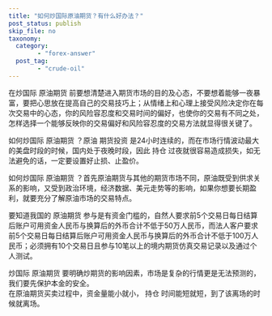 ```yaml
---
title: "如何炒国际原油期货？有什么好办法？"
post_status: publish
skip_file: no
taxonomy:
  category:
        - "forex-answer"
  post_tag:
        - "crude-oil"
---
```


在炒国际 原油期货 前要想清楚进入期货市场的目的及心态，不要想着能够一夜暴富，要把心思放在提高自己的交易技巧上；从情绪上和心理上接受风险决定你在每次交易中的心态，你的风险容忍度和交易时间的偏好，也使你的交易有不同之处，怎样选择一个能够反映你的交易偏好和风险容忍度的交易方法就显得很关键了。

如何炒国际 原油期货 ？原油 期货投资 是24小时连续的，而在市场行情波动最大的美盘时段的时候，国内处于夜晚时段，因此 持仓 过夜就很容易造成损失，如无法避免的话，一定要设置好止损、止盈价。

如何炒国际 原油期货 ？首先原油期货与其他的期货市场不同，原油既受到供求关系的影响，又受到政治环境，经济数据、美元走势等的影响，如果你想要长期盈利，就要充分了解原油市场的交易特点。

要知道我国的 原油期货 参与是有资金门槛的，自然人要求前5个交易日每日结算后账户可用资金人民币与换算后的外币合计不低于50万人民币，而法人客户要求前5个交易日每日结算后账户可用资金人民币与换算后的外币合计不低于100万人民币；必须拥有10个交易日且参与10笔以上的境内期货仿真交易记录以及通过个人测试。

炒国际 原油期货 要明确炒期货的影响因素，市场是复杂的行情更是无法预测的，我们要先保护本金的安全。  
在原油期货买卖过程中，资金量能小就小， 持仓 时间能短就短，到了该离场的时候就离场。
